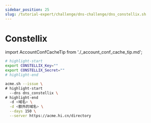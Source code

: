 ```yaml
---
sidebar_position: 25
slug: /tutorial-expert/challenge/dns-challenge/dns_constellix.sh
---
```


# Constellix



import AccountConfCacheTip from './_account_conf_cache_tip.md';

<AccountConfCacheTip />

```bash
# highlight-start
export CONSTELLIX_Key=""
export CONSTELLIX_Secret=""
# highlight-end

acme.sh --issue \
# highlight-start
  --dns dns_constellix \
# highlight-end
  -d <域名> \
  -d <额外的域名> \
  --days 150 \
  --server https://acme.hi.cn/directory
```
